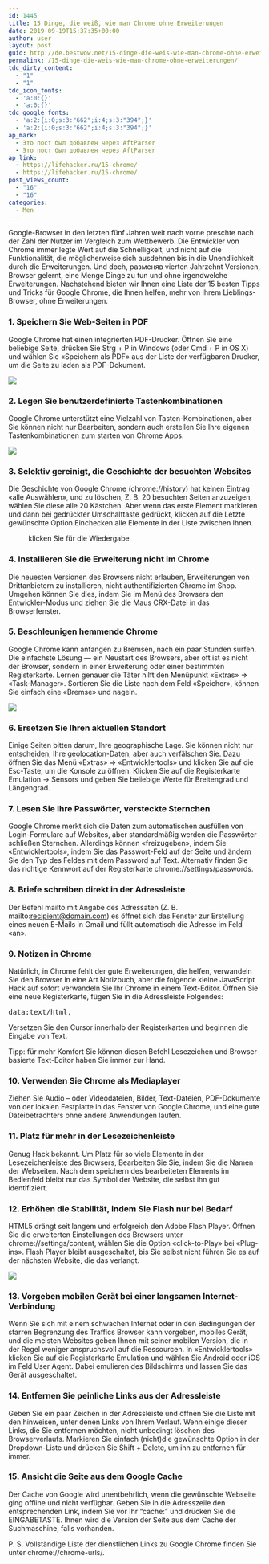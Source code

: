 ```yaml
---
id: 1445
title: 15 Dinge, die weiß, wie man Chrome ohne Erweiterungen
date: 2019-09-19T15:37:35+00:00
author: user
layout: post
guid: http://de.bestwow.net/15-dinge-die-weis-wie-man-chrome-ohne-erweiterungen/
permalink: /15-dinge-die-weis-wie-man-chrome-ohne-erweiterungen/
tdc_dirty_content:
  - "1"
  - "1"
tdc_icon_fonts:
  - 'a:0:{}'
  - 'a:0:{}'
tdc_google_fonts:
  - 'a:2:{i:0;s:3:"662";i:4;s:3:"394";}'
  - 'a:2:{i:0;s:3:"662";i:4;s:3:"394";}'
ap_mark:
  - Это пост был добавлен через AftParser
  - Это пост был добавлен через AftParser
ap_link:
  - https://lifehacker.ru/15-chrome/
  - https://lifehacker.ru/15-chrome/
post_views_count:
  - "16"
  - "16"
categories:
  - Men
---
```

Google-Browser in den letzten fünf Jahren weit nach vorne preschte nach der Zahl der Nutzer im Vergleich zum Wettbewerb. Die Entwickler von Chrome immer legte Wert auf die Schnelligkeit, und nicht auf die Funktionalität, die möglicherweise sich ausdehnen bis in die Unendlichkeit durch die Erweiterungen. Und doch, разменяв vierten Jahrzehnt Versionen, Browser gelernt, eine Menge Dinge zu tun und ohne irgendwelche Erweiterungen. Nachstehend bieten wir Ihnen eine Liste der 15 besten Tipps und Tricks für Google Chrome, die Ihnen helfen, mehr von Ihrem Lieblings-Browser, ohne Erweiterungen.  


### 1. Speichern Sie Web-Seiten in PDF

Google Chrome hat einen integrierten PDF-Drucker. Öffnen Sie eine beliebige Seite, drücken Sie Strg + P in Windows (oder Cmd + P in OS X) und wählen Sie «Speichern als PDF» aus der Liste der verfügbaren Drucker, um die Seite zu laden als PDF-Dokument.

![](http://de.bestwow.net/wp-content/uploads/2019/09/15-veschey-kotorye-chrome-umeet-delat-bez-rasshireniy-1.png) 

### 2. Legen Sie benutzerdefinierte Tastenkombinationen

Google Chrome unterstützt eine Vielzahl von Tasten-Kombinationen, aber Sie können nicht nur Bearbeiten, sondern auch erstellen Sie Ihre eigenen Tastenkombinationen zum starten von Chrome Apps.

![](http://de.bestwow.net/wp-content/uploads/2019/09/15-veschey-kotorye-chrome-umeet-delat-bez-rasshireniy-2.png) 

### 3. Selektiv gereinigt, die Geschichte der besuchten Websites

Die Geschichte von Google Chrome (chrome://history) hat keinen Eintrag «alle Auswählen», und zu löschen, Z. B. 20 besuchten Seiten anzuzeigen, wählen Sie diese alle 20 Kästchen. Aber wenn das erste Element markieren und dann bei gedrückter Umschalttaste gedrückt, klicken auf die Letzte gewünschte Option Einchecken alle Elemente in der Liste zwischen Ihnen.<figure><figcaption>klicken Sie für die Wiedergabe</figcaption></figure> 

### 4. Installieren Sie die Erweiterung nicht im Chrome

Die neuesten Versionen des Browsers nicht erlauben, Erweiterungen von Drittanbietern zu installieren, nicht authentifizierten Chrome im Shop. Umgehen können Sie dies, indem Sie im Menü des Browsers den Entwickler-Modus und ziehen Sie die Maus CRX-Datei in das Browserfenster.

### 5. Beschleunigen hemmende Chrome

Google Chrome kann anfangen zu Bremsen, nach ein paar Stunden surfen. Die einfachste Lösung — ein Neustart des Browsers, aber oft ist es nicht der Browser, sondern in einer Erweiterung oder einer bestimmten Registerkarte. Lernen genauer die Täter hilft den Menüpunkt «Extras» ⇒ «Task-Manager». Sortieren Sie die Liste nach dem Feld «Speicher», können Sie einfach eine «Bremse» und nageln.

![](http://de.bestwow.net/wp-content/uploads/2019/09/15-veschey-kotorye-chrome-umeet-delat-bez-rasshireniy-4.png) 

### 6. Ersetzen Sie Ihren aktuellen Standort

Einige Seiten bitten darum, Ihre geographische Lage. Sie können nicht nur entscheiden, Ihre geolocation-Daten, aber auch verfälschen Sie. Dazu öffnen Sie das Menü «Extras» ⇒ «Entwicklertools» und klicken Sie auf die Esc-Taste, um die Konsole zu öffnen. Klicken Sie auf die Registerkarte Emulation -> Sensors und geben Sie beliebige Werte für Breitengrad und Längengrad.

### 7. Lesen Sie Ihre Passwörter, versteckte Sternchen

Google Chrome merkt sich die Daten zum automatischen ausfüllen von Login-Formulare auf Websites, aber standardmäßig werden die Passwörter schließen Sternchen. Allerdings können «freizugeben», indem Sie «Entwicklertools», indem Sie das Passwort-Feld auf der Seite und ändern Sie den Typ des Feldes mit dem Password auf Text. Alternativ finden Sie das richtige Kennwort auf der Registerkarte chrome://settings/passwords.

### 8. Briefe schreiben direkt in der Adressleiste

Der Befehl mailto mit Angabe des Adressaten (Z. B. mailto:recipient@domain.com) es öffnet sich das Fenster zur Erstellung eines neuen E-Mails in Gmail und füllt automatisch die Adresse im Feld «an».

### 9. Notizen in Chrome

Natürlich, in Chrome fehlt der gute Erweiterungen, die helfen, verwandeln Sie den Browser in eine Art Notizbuch, aber die folgende kleine JavaScript Hack auf sofort verwandeln Sie Ihr Chrome in einem Text-Editor. Öffnen Sie eine neue Registerkarte, fügen Sie in die Adressleiste Folgendes:

<pre>data:text/html, </pre>

Versetzen Sie den Cursor innerhalb der Registerkarten und beginnen die Eingabe von Text.  
  
Tipp: für mehr Komfort Sie können diesen Befehl Lesezeichen und Browser-basierte Text-Editor haben Sie immer zur Hand.

### 10. Verwenden Sie Chrome als Mediaplayer

Ziehen Sie Audio &#8211; oder Videodateien, Bilder, Text-Dateien, PDF-Dokumente von der lokalen Festplatte in das Fenster von Google Chrome, und eine gute Dateibetrachters ohne andere Anwendungen laufen.

### 11. Platz für mehr in der Lesezeichenleiste

Genug Hack bekannt. Um Platz für so viele Elemente in der Lesezeichenleiste des Browsers, Bearbeiten Sie Sie, indem Sie die Namen der Webseiten. Nach dem speichern des bearbeiteten Elements im Bedienfeld bleibt nur das Symbol der Website, die selbst ihn gut identifiziert.

### 12. Erhöhen die Stabilität, indem Sie Flash nur bei Bedarf

HTML5 drängt seit langem und erfolgreich den Adobe Flash Player. Öffnen Sie die erweiterten Einstellungen des Browsers unter chrome://settings/content, wählen Sie die Option «click-to-Play» bei «Plug-ins». Flash Player bleibt ausgeschaltet, bis Sie selbst nicht führen Sie es auf der nächsten Website, die das verlangt.

![](http://de.bestwow.net/wp-content/uploads/2019/09/15-veschey-kotorye-chrome-umeet-delat-bez-rasshireniy-5.png) 

### 13. Vorgeben mobilen Gerät bei einer langsamen Internet-Verbindung

Wenn Sie sich mit einem schwachen Internet oder in den Bedingungen der starren Begrenzung des Traffics Browser kann vorgeben, mobiles Gerät, und die meisten Websites geben Ihnen mit seiner mobilen Version, die in der Regel weniger anspruchsvoll auf die Ressourcen. In «Entwicklertools» klicken Sie auf die Registerkarte Emulation und wählen Sie Android oder iOS im Feld User Agent. Dabei emulieren des Bildschirms und lassen Sie das Gerät ausgeschaltet.

### 14. Entfernen Sie peinliche Links aus der Adressleiste

Geben Sie ein paar Zeichen in der Adressleiste und öffnen Sie die Liste mit den hinweisen, unter denen Links von Ihrem Verlauf. Wenn einige dieser Links, die Sie entfernen möchten, nicht unbedingt löschen des Browserverlaufs. Markieren Sie einfach (nicht)die gewünschte Option in der Dropdown-Liste und drücken Sie Shift + Delete, um ihn zu entfernen für immer.

### 15. Ansicht die Seite aus dem Google Cache

Der Cache von Google wird unentbehrlich, wenn die gewünschte Webseite ging offline und nicht verfügbar. Geben Sie in die Adresszeile den entsprechenden Link, indem Sie vor Ihr &#8220;cache:&#8221; und drücken Sie die EINGABETASTE. Ihnen wird die Version der Seite aus dem Cache der Suchmaschine, falls vorhanden.

P. S. Vollständige Liste der dienstlichen Links zu Google Chrome finden Sie unter chrome://chrome-urls/.